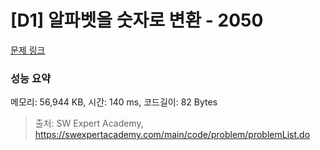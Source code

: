 # [D1] 알파벳을 숫자로 변환 - 2050 

[문제 링크](https://swexpertacademy.com/main/code/problem/problemDetail.do?contestProbId=AV5QLGxKAzQDFAUq) 

### 성능 요약

메모리: 56,944 KB, 시간: 140 ms, 코드길이: 82 Bytes



> 출처: SW Expert Academy, https://swexpertacademy.com/main/code/problem/problemList.do